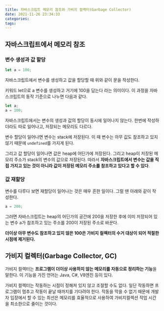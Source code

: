 ```yaml
---
title: 자바스크립트 메모리 참조와 가비지 컬랙터(Garbage Collector)
date: 2021-11-26 23:34:33
categories:
tags:
---
```


## 자바스크립트에서 메모리 참조

### 변수 생성과 값 할당

```jsx
let a = 100;
```

자바스크립트에서 변수를 생성하고 값을 할당할 때 위와 같이 문을 작성한다.

키워드 let으로 a 변수를 생성하고 거기에 100을 담는다 라는 의미이다. 이 과정을 자바스크립트의 동작 기준으로 나누면 다음과 같다.

```jsx
let a;
a = 100;
```

자바스크립트에서는 변수의 생성과 값의 할당이 동시에 일어나지 않는다. 한번에 작성하더라도 따로 일어나고, 저장되는 메모리도 다르다.

변수 할당이 일어나면 변수는 stack에 저장된다. 이 때 변수는 아무 값도 참조하고 있지 않기 때문에 `undefined`를 가지게 된다.

그리고 값 할당이 일어나면 값은 heap에 어딘가에 저장된다. 그리고 heap이 저장된 메모리 주소가 stack의 변수의 값으로 저장된다. 따라서 **자바스크립트에서 변수는 값을 직접 가지고 있는 것이 아니라 값이 저장된 메모리 주소를 참조하고 있다고 할 수 있다**.

### 값 재할당

변수를 다루다 보면 재할당이 일어나는 것은 매우 흔한 일이다. 그럴 땐 아래와 같이 작성한다.

```jsx
a = 200;
```

그러면 자바스크립트는 heap의 어딘가의 공간에 200을 저장한 후에 이미 저장되어 있는 변수 a가 참조하고 있는 주소를 200이 저장된 주소로 바꾼다.

**더이상 아무 변수도 참조하고 있지 않은 100은 가비지 컬렉터의 수거 대상이 되어 적절한 시점에 제거된다.**

## 가비지 컬렉터(Garbage Collector, GC)

가비지 컬렉터는 **프로그램이 더이상 사용하지 않는 메모리를 자동으로 정리하는 기능**을 말한다. 이 기능을 가진 언어는 Java, C#, V8엔진 등이 있다.

가비지 컬렉터는 작동하는 시점이 정해져 있지 않고 조절할 수도 없다. 일단 작동하면 프로그램이 멈추고 작동이 끝날 때까지를 기다려야 한다. 작동을 막을 수 없기 때문에 개발자 입장에서 할 수 있는 최선은 메모리를 효율적으로 사용하여 가비지컬렉션 작업 시간을 최소한으로 줄이는 것이다.